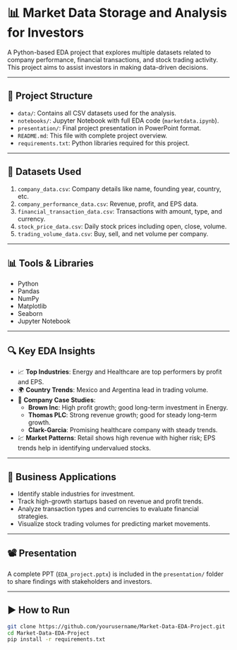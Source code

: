 # 📊 Market Data Storage and Analysis for Investors

A Python-based EDA project that explores multiple datasets related to company performance, financial transactions, and stock trading activity. This project aims to assist investors in making data-driven decisions.

---

## 📁 Project Structure

- `data/`: Contains all CSV datasets used for the analysis.
- `notebooks/`: Jupyter Notebook with full EDA code (`marketdata.ipynb`).
- `presentation/`: Final project presentation in PowerPoint format.
- `README.md`: This file with complete project overview.
- `requirements.txt`: Python libraries required for this project.

---

## 📌 Datasets Used

1. `company_data.csv`: Company details like name, founding year, country, etc.
2. `company_performance_data.csv`: Revenue, profit, and EPS data.
3. `financial_transaction_data.csv`: Transactions with amount, type, and currency.
4. `stock_price_data.csv`: Daily stock prices including open, close, volume.
5. `trading_volume_data.csv`: Buy, sell, and net volume per company.

---

## 📊 Tools & Libraries

- Python
- Pandas
- NumPy
- Matplotlib
- Seaborn
- Jupyter Notebook

---

## 🔍 Key EDA Insights

- 📈 **Top Industries**: Energy and Healthcare are top performers by profit and EPS.
- 🌍 **Country Trends**: Mexico and Argentina lead in trading volume.
- 🏢 **Company Case Studies**:
  - **Brown Inc**: High profit growth; good long-term investment in Energy.
  - **Thomas PLC**: Strong revenue growth; good for steady long-term growth.
  - **Clark-Garcia**: Promising healthcare company with steady trends.
- 💹 **Market Patterns**: Retail shows high revenue with higher risk; EPS trends help in identifying undervalued stocks.

---

## 🧠 Business Applications

- Identify stable industries for investment.
- Track high-growth startups based on revenue and profit trends.
- Analyze transaction types and currencies to evaluate financial strategies.
- Visualize stock trading volumes for predicting market movements.

---

## 📽 Presentation

A complete PPT (`EDA_project.pptx`) is included in the `presentation/` folder to share findings with stakeholders and investors.

---

## ▶️ How to Run

```bash
git clone https://github.com/yourusername/Market-Data-EDA-Project.git
cd Market-Data-EDA-Project
pip install -r requirements.txt

